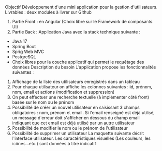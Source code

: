 Objectif
Développement d'une mini application pour la gestion d'utilisateurs.
Livrables : deux modules à livrer sur Github
 
1. Partie Front : en Angular (Choix libre sur le Framework de composants UI)
2. Partie Back : Application Java avec la stack technique suivante : 
- Java 17
- Spring Boot
- Sprig Web MVC
- PostgreSQL
- Choix libres pour la couche applicatif qui permet le requêtage des données
Description du besoin
L'application propose les fonctionnalités suivantes :
1. Affichage de la liste des utilisateurs enregistrés dans un tableau
2. Pour chaque utilisateur on affiche les colonnes suivantes : id, prénom, nom, email et actions 
(modification et suppression)
3. On peut effectuer une recherche textuelle (à implémenter côté front) basée sur le nom ou le prénom
4. Possibilité de créer un nouvel utilisateur en saisissant 3 champs obligatoires : nom, prénom et email. Si 
l'email renseigné est déjà utilisé, un message d'erreur doit s'afficher en dessous du champ email 
indiquant que cet email est déjà utilisé par un autre utilisateur
5. Possibilité de modifier le nom ou le prénom de l'utilisateur
6. Possibilité de supprimer un utilisateur
La maquette suivante décrit l'interface utilisateur.
Les caractéristiques visuelles (Les couleurs, les icônes...etc.) sont données à titre indicatif
